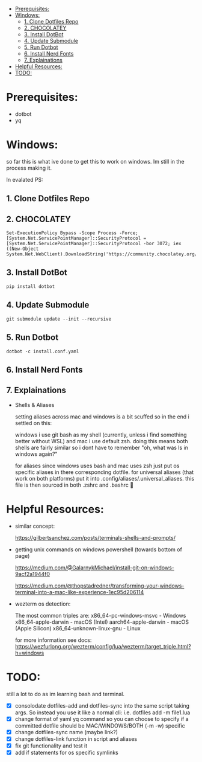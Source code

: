 - [Prerequisites:](#prerequisites)
- [Windows:](#windows)
  - [1. Clone Dotfiles Repo](#1-clone-dotfiles-repo)
  - [2. CHOCOLATEY](#2-chocolatey)
  - [3. Install DotBot](#3-install-dotbot)
  - [4. Update Submodule](#4-update-submodule)
  - [5. Run Dotbot](#5-run-dotbot)
  - [6. Install Nerd Fonts](#6-install-nerd-fonts)
  - [7. Explainations](#7-explainations)
- [Helpful Resources:](#helpful-resources)
- [TODO:](#todo)


# Prerequisites:

- dotbot
- yq

# Windows:

so far this is what ive done to get this to work on windows. Im still in the process making it.

In evalated PS:

## 1. Clone Dotfiles Repo

## 2. CHOCOLATEY
   ```
   Set-ExecutionPolicy Bypass -Scope Process -Force; [System.Net.ServicePointManager]::SecurityProtocol = [System.Net.ServicePointManager]::SecurityProtocol -bor 3072; iex ((New-Object System.Net.WebClient).DownloadString('https://community.chocolatey.org/install.ps1'))
   ```

## 3. Install DotBot

   ```pip install dotbot```

## 4. Update Submodule

   ```git submodule update --init --recursive```

## 5. Run Dotbot

   ```dotbot -c install.conf.yaml```

## 6. Install Nerd Fonts

## 7. Explainations

   - Shells & Aliases
   
     setting aliases across mac and windows is a bit scuffed so in the end i settled on this:

     windows i use git bash as my shell (currently, unless i find something better without WSL) and mac i use default zsh. doing this means both shells are fairly similar so i dont have to remember "oh, what was ls in windows again?"

     for aliases since windows uses bash and mac uses zsh just put os specific aliases in there corresponding dotfile. for universal aliases (that work on both platforms) put it into .config/aliases/.universal_aliases. this file is then sourced in both .zshrc and .bashrc 🤯


# Helpful Resources:

- similar concept:
  
  https://gilbertsanchez.com/posts/terminals-shells-and-prompts/
  
- getting unix commands on windows powershell (towards bottom of page)
  
  https://medium.com/@GalarnykMichael/install-git-on-windows-9acf2a1944f0
  
  https://medium.com/@thopstadredner/transforming-your-windows-terminal-into-a-mac-like-experience-1ec95d206114

- wezterm os detection:

  The most common triples are:
  x86_64-pc-windows-msvc - Windows
  x86_64-apple-darwin - macOS (Intel)
  aarch64-apple-darwin - macOS (Apple Silicon)
  x86_64-unknown-linux-gnu - Linux

  for more information see docs: https://wezfurlong.org/wezterm/config/lua/wezterm/target_triple.html?h=windows


# TODO:

still a lot to do as im learning bash and terminal.

- [x] consolodate dotfiles-add and dotfiles-sync into the same script taking args. So instead you use it like a normal cli: i.e. dotfiles add -m file1.lua
- [x] change format of yaml yq command so you can choose to specify if a committed dotfile should be MAC/WINDOWS/BOTH (-m -w) specific
- [x] change dotfiles-sync name (maybe link?)
- [x] change dotfiles-link function in script and aliases
- [x] fix git functionality and test it
- [x] add if statements for os specific symlinks